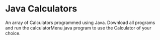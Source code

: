 # Java Calculators
An array of Calculators programmed using Java.
Download all programs and run the calculatorMenu.java program to use the Calculator of your choice.
